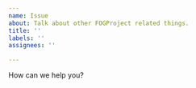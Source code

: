 ```yaml
---
name: Issue
about: Talk about other FOGProject related things.
title: ''
labels: ''
assignees: ''

---
```


How can we help you?
